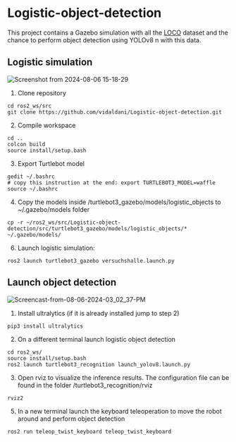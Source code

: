 # Logistic-object-detection
This project contains a Gazebo simulation with all the [LOCO](https://github.com/tum-fml/loco?tab=readme-ov-file) dataset and the chance to perform object detection using YOLOv8 n with this data.

## Logistic simulation

![Screenshot from 2024-08-06 15-18-29](https://github.com/user-attachments/assets/b46cba82-d582-4351-8cc5-56ba18048712)

1.  Clone repository
   ```console
   cd ros2_ws/src
   git clone https://github.com/vidaldani/Logistic-object-detection.git
   ```
2.  Compile workspace
   ```console
   cd ..
   colcon build
   source install/setup.bash 
   ```
3.  Export Turtlebot model
   ```console
   gedit ~/.bashrc
   # copy this instruction at the end: export TURTLEBOT3_MODEL=waffle
   source ~/.bashrc
   ```
4.  Copy the models inside /turtlebot3_gazebo/models/logistic_objects to ~/.gazebo/models folder
   ```console
   cp -r ~/ros2_ws/src/Logistic-object-detection/src/turtlebot3_gazebo/models/logistic_objects/* ~/.gazebo/models/
   ```
6.  Launch logistic simulation:
   ```console
   ros2 launch turtlebot3_gazebo versuchshalle.launch.py
   ```
## Launch object detection

![Screencast-from-08-06-2024-03_02_37-PM](https://github.com/user-attachments/assets/5269630e-3364-47ef-b55b-98c26c450179)

1.  Install ultralytics (if it is already installed jump to step 2)
   ```console
   pip3 install ultralytics
   ```
2.  On a different terminal launch logistic object detection
   ```console
   cd ros2_ws/
   source install/setup.bash 
   ros2 launch turtlebot3_recognition launch_yolov8.launch.py
   ```
3. Open rviz to visualize the inference results. The configuration file can be found in the folder /turtlebot3_recognition/rviz
```console
rviz2
```
5. In a new terminal launch the keyboard teleoperation to move the robot around and perform object detection
```console
ros2 run teleop_twist_keyboard teleop_twist_keyboard
```
